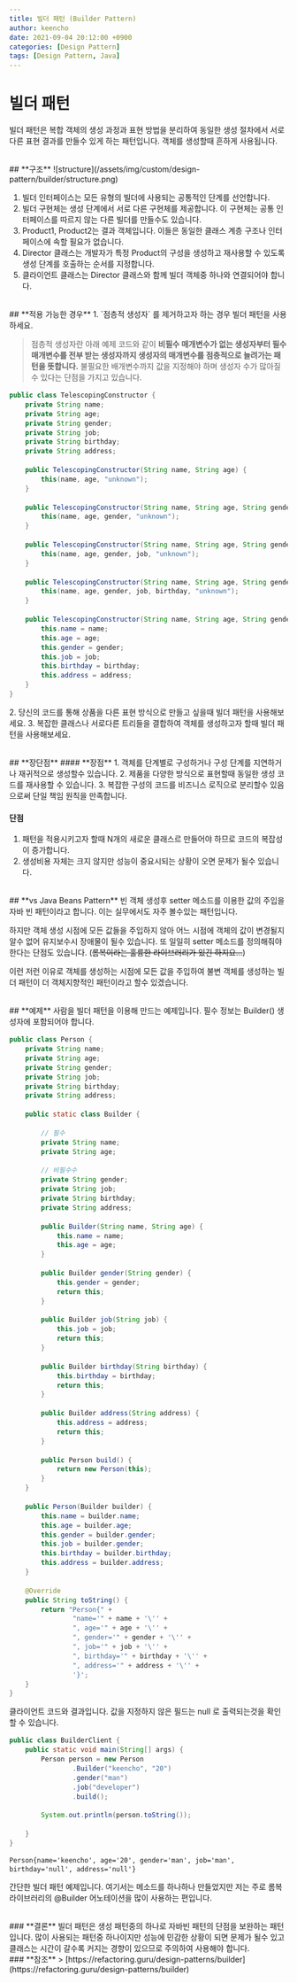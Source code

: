 ```yaml
---
title: 빌더 패턴 (Builder Pattern)
author: keencho
date: 2021-09-04 20:12:00 +0900
categories: [Design Pattern]
tags: [Design Pattern, Java]
---
```


# **빌더 패턴**
빌더 패턴은 복합 객체의 생성 과정과 표현 방법을 분리하여 동일한 생성 절차에서 서로 다른 표현 결과를 만들수 있게 하는 패턴입니다. 객체를 생성할때 흔하게 사용됩니다.

<br/>
## **구조**
![structure](/assets/img/custom/design-pattern/builder/structure.png)

1. 빌더 인터페이스는 모든 유형의 빌더에 사용되는 공통적인 단계를 선언합니다.
2. 빌더 구현체는 생성 단계에서 서로 다른 구현체를 제공합니다. 이 구현체는 공통 인터페이스를 따르지 않는 다른 빌더를 만들수도 있습니다.
3. Product1, Product2는 결과 객체입니다. 이들은 동일한 클래스 계층 구조나 인터페이스에 속할 필요가 없습니다.
4. Director 클래스는 개발자가 특정 Product의 구성을 생성하고 재사용할 수 있도록 생성 단계를 호출하는 순서를 지정합니다.
5. 클라이언트 클래스는 Director 클래스와 함께 빌더 객체중 하나와 연결되어야 합니다.

<br/>
## **적용 가능한 경우**
1. `점층적 생성자` 를 제거하고자 하는 경우 빌더 패턴을 사용하세요.

> 점층적 생성자란 아래 예제 코드와 같이 **비필수 매개변수가 없는 생성자부터 필수 매개변수를 전부 받는 생성자까지 생성자의 매개변수를 점층적으로 늘려가는 패턴을 뜻합니다.**
> 불필요한 배개변수까지 값을 지정해야 하며 생성자 수가 많아질수 있다는 단점을 가지고 있습니다.

```java
public class TelescopingConstructor {
    private String name;
    private String age;
    private String gender;
    private String job;
    private String birthday;
    private String address;

    public TelescopingConstructor(String name, String age) {
        this(name, age, "unknown");
    }

    public TelescopingConstructor(String name, String age, String gender) {
        this(name, age, gender, "unknown");
    }

    public TelescopingConstructor(String name, String age, String gender, String job) {
        this(name, age, gender, job, "unknown");
    }

    public TelescopingConstructor(String name, String age, String gender, String job, String birthday) {
        this(name, age, gender, job, birthday, "unknown");
    }

    public TelescopingConstructor(String name, String age, String gender, String job, String birthday, String address) {
        this.name = name;
        this.age = age;
        this.gender = gender;
        this.job = job;
        this.birthday = birthday;
        this.address = address;
    }
}
```
<span>2. </span>당신의 코드를 통해 상품을 다른 표현 방식으로 만들고 싶을때 빌더 패턴을 사용해보세요.
<span>3. </span>복잡한 클래스나 서로다른 트리들을 결합하여 객체를 생성하고자 할때 빌더 패턴을 사용해보세요.

<br/>
## **장단점**
#### **장점**
1. 객체를 단계별로 구성하거나 구성 단계를 지연하거나 재귀적으로 생성할수 있습니다.
2. 제품을 다양한 방식으로 표현할때 동일한 생성 코드를 재사용할 수 있습니다.
3. 복잡한 구성의 코드를 비즈니스 로직으로 분리할수 있음으로써 단일 책임 원칙을 만족합니다.

#### **단점**
1. 패턴을 적용시키고자 할때 N개의 새로운 클래스르 만들어야 하므로 코드의 복잡성이 증가합니다.
2. 생성비용 자체는 크지 않지만 성능이 중요시되는 상황이 오면 문제가 될수 있습니다.

<br/>
## **vs Java Beans Pattern**
빈 객체 생성후 setter 메소드를 이용한 값의 주입을 자바 빈 패턴이라고 합니다. 이는 실무에서도 자주 볼수있는 패턴입니다.

하지만 객체 생성 시점에 모든 값들을 주입하지 않아 어느 시점에 객체의 값이 변경될지 알수 없어 유지보수시 장애물이 될수 있습니다. 또 일일히 setter 메소드를 정의해줘야 한다는 단점도 있습니다. (~~롬복이라는 훌륭한 라이브러리가 있긴 하지요...~~)

이런 저런 이유로 객체를 생성하는 시점에 모든 값을 주입하여 불변 객체를 생성하는 빌더 패턴이 더 객체지향적인 패턴이라고 할수 있겠습니다.


<br/>
## **예제**
사람을 빌더 패턴을 이용해 만드는 예제입니다. 필수 정보는 Builder() 생성자에 포함되어야 합니다.

```java
public class Person {
    private String name;
    private String age;
    private String gender;
    private String job;
    private String birthday;
    private String address;

    public static class Builder {

        // 필수
        private String name;
        private String age;

        // 비필수수
        private String gender;
        private String job;
        private String birthday;
        private String address;

        public Builder(String name, String age) {
            this.name = name;
            this.age = age;
        }

        public Builder gender(String gender) {
            this.gender = gender;
            return this;
        }

        public Builder job(String job) {
            this.job = job;
            return this;
        }

        public Builder birthday(String birthday) {
            this.birthday = birthday;
            return this;
        }

        public Builder address(String address) {
            this.address = address;
            return this;
        }

        public Person build() {
            return new Person(this);
        }
    }

    public Person(Builder builder) {
        this.name = builder.name;
        this.age = builder.age;
        this.gender = builder.gender;
        this.job = builder.gender;
        this.birthday = builder.birthday;
        this.address = builder.address;
    }

    @Override
    public String toString() {
        return "Person{" +
                "name='" + name + '\'' +
                ", age='" + age + '\'' +
                ", gender='" + gender + '\'' +
                ", job='" + job + '\'' +
                ", birthday='" + birthday + '\'' +
                ", address='" + address + '\'' +
                '}';
    }
}
```

클라이언트 코드와 결과입니다. 값을 지정하지 않은 필드는 null 로 출력되는것을 확인할 수 있습니다.
```java
public class BuilderClient {
    public static void main(String[] args) {
        Person person = new Person
                .Builder("keencho", "20")
                .gender("man")
                .job("developer")
                .build();

        System.out.println(person.toString());

    }
}
```
```
Person{name='keencho', age='20', gender='man', job='man', birthday='null', address='null'}
```
간단한 빌더 패턴 예제입니다. 여기서는 메소드를 하나하나 만들었지만 저는 주로 롬복 라이브러리의 @Builder 어노테이션을 많이 사용하는 편입니다.

<br/>
### **결론**
빌더 패턴은 생성 패턴중의 하나로 자바빈 패턴의 단점을 보완하는 패턴입니다. 많이 사용되는 패턴중 하나이지만 성능에 민감한 상황이 되면 문제가 될수 있고 클래스는 시간이 갈수록 커지는 경향이 있으므로 주의하여 사용해야 합니다.

<br/>
### **참조**
> [https://refactoring.guru/design-patterns/builder](https://refactoring.guru/design-patterns/builder)

